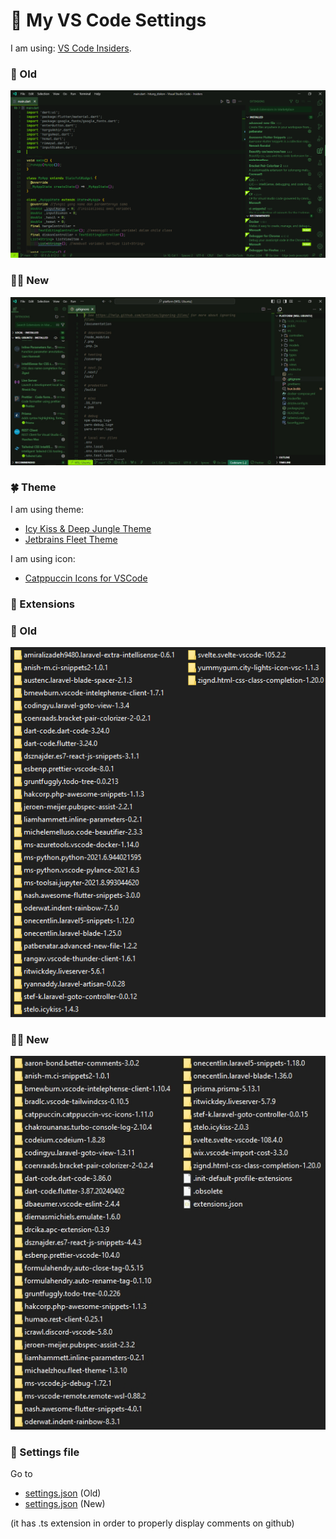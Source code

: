 # 📗 My VS Code Settings

I am using: [VS Code Insiders](https://code.visualstudio.com/insiders/).

### 🧓 Old

![Preview](img/preview_old.png)

### 👨‍🦱 New

![Preview](img/preview_2024.png)

### 🍀 Theme

I am using theme:

- [Icy Kiss & Deep Jungle Theme](https://marketplace.visualstudio.com/items?itemName=stelo.icykiss)
- [Jetbrains Fleet Theme](https://marketplace.visualstudio.com/items?itemName=MichaelZhou.fleet-theme)

I am using icon:

- [Catppuccin Icons for VSCode](https://marketplace.visualstudio.com/items?itemName=Catppuccin.catppuccin-vsc-icons)

### 🧶 Extensions

### 🧓 Old

![Extensions](img/extensions2.png)

### 👨‍🦱 New

![Extensions](img/extensions_2024.png)

### 🧩 Settings file

Go to

- [settings.json](settings_old.ts) (Old)
- [settings.json](settings_2024.ts) (New)

(it has .ts extension in order to properly display comments on github)
